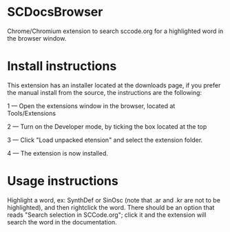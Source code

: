 SCDocsBrowser
=============

Chrome/Chromium extension to search sccode.org for a highlighted word in the browser window.

Install instructions
=============

This extension has an installer located at the downloads page, if you prefer the manual install from the source, the instructions are the following:

1 — Open the extensions window in the browser, located at Tools/Extensions

2 — Turn on the Developer mode, by ticking the box located at the top

3 — Click "Load unpacked etension" and select the extension folder.

4 — The extension is now installed.


Usage instructions
=============

Highlight a word, ex: SynthDef or SinOsc (note that .ar and .kr are not to be highlighted), and then rightclick the word. There should be an option that reads "Search selection in SCCode.org"; click it and the extension will search the word in the documentation.